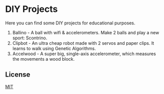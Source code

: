 # DIY Projects

Here you can find some DIY projects for educational purposes.

1. Ballino - A ball with wifi & accelerometers. Make 2 balls and play a new sport: Scontrino.
2. Clipbot - An ultra cheap robot made with 2 servos and paper clips. It learns to walk using Genetic Algorithms.
3. Accelwood - A super big, single-axis accelerometer, which measures the movements a wood block.

## License
[MIT](https://choosealicense.com/licenses/mit/)